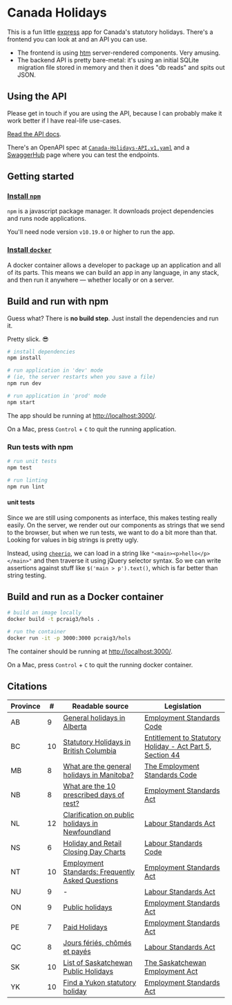 # Canada Holidays

This is a fun little [express](https://expressjs.com/) app for Canada's statutory holidays. There's a frontend you can look at and an API you can use.

- The frontend is using [htm](https://github.com/developit/htm) server-rendered components. Very amusing.
- The backend API is pretty bare-metal: it's using an initial SQLite migration file stored in memory and then it does "db reads" and spits out JSON.

## Using the API

Please get in touch if you are using the API, because I can probably make it work better if I have real-life use-cases.

[Read the API docs](https://github.com/pcraig3/hols/blob/master/API.md).

There's an OpenAPI spec at [`Canada-Holidays-API.v1.yaml`](https://github.com/pcraig3/hols/blob/master/reference/Canada-Holidays-API.v1.yaml) and a <a href="https://app.swaggerhub.com/apis/pcraig3/canada-holidays/" target="_blank">SwaggerHub</a> page where you can test the endpoints.

## Getting started

### [Install `npm`](https://www.npmjs.com/get-npm)

`npm` is a javascript package manager. It downloads project dependencies and runs node applications.

You'll need node version `v10.19.0` or higher to run the app.

### [Install `docker`](https://docs.docker.com/install/)

A docker container allows a developer to package up an application and all of its parts. This means we can build an app in any language, in any stack, and then run it anywhere — whether locally or on a server.

## Build and run with npm

Guess what? There is **no build step**. Just install the dependencies and run it.

Pretty slick. 😎

```bash
# install dependencies
npm install

# run application in 'dev' mode
# (ie, the server restarts when you save a file)
npm run dev

# run application in 'prod' mode
npm start
```

The app should be running at [http://localhost:3000/](http://localhost:3000/).

On a Mac, press `Control` + `C` to quit the running application.

### Run tests with npm

```bash
# run unit tests
npm test

# run linting
npm run lint
```

#### unit tests

Since we are still using components as interface, this makes testing really easily. On the server, we render out our components as strings that we send to the browser, but when we run tests, we want to do a bit more than that. Looking for values in big strings is pretty ugly.

Instead, using [`cheerio`](https://cheerio.js.org/), we can load in a string like `"<main><p>hello</p></main>"` and then traverse it using jQuery selector syntax. So we can write assertions against stuff like `$('main > p').text()`, which is far better than string testing.

## Build and run as a Docker container

```bash
# build an image locally
docker build -t pcraig3/hols .

# run the container
docker run -it -p 3000:3000 pcraig3/hols
```

The container should be running at [http://localhost:3000/](http://localhost:3000/).

On a Mac, press `Control` + `C` to quit the running docker container.

## Citations

| Province | #   | Readable source                                                                                                                                                                                         | Legislation                                                                                                                                                                                                           |
| -------- | --- | ------------------------------------------------------------------------------------------------------------------------------------------------------------------------------------------------------- | --------------------------------------------------------------------------------------------------------------------------------------------------------------------------------------------------------------------- |
| AB       | 9   | [General holidays in Alberta](https://www.alberta.ca/alberta-general-holidays.aspx#toc-1)                                                                                                               | [Employment Standards Code](https://www.canlii.org/en/ab/laws/stat/rsa-2000-c-e-9/latest/rsa-2000-c-e-9.html#sec25)                                                                                                   |
| BC       | 10  | [Statutory Holidays in British Columbia](https://www2.gov.bc.ca/gov/content/employment-business/employment-standards-advice/employment-standards/statutory-holidays#body)                               | [Entitlement to Statutory Holiday - Act Part 5, Section 44](https://www2.gov.bc.ca/gov/content/employment-business/employment-standards-advice/employment-standards/forms-resources/igm/esa-part-5-section-44#policy) |
| MB       | 8   | [What are the general holidays in Manitoba?](https://www.gov.mb.ca/labour/standards/doc,gen-holidays-after-april-30-07,factsheet.html#q12)                                                              | [The Employment Standards Code](https://web2.gov.mb.ca/laws/statutes/ccsm/e110e.php#21)                                                                                                                               |
| NB       | 8   | [What are the 10 prescribed days of rest?](https://www2.gnb.ca/content/gnb/en/departments/elg/local_government/content/governance/content/days_of_rest_act/faq.html#2)                                  | [Employment Standards Act](http://laws.gnb.ca/en/ShowPdf/cs/E-7.2.pdf)                                                                                                                                                |
| NL       | 12  | [Clarification on public holidays in Newfoundland](https://gist.github.com/pcraig3/81dff348ddf52777c9f918c3032531bd)                                                                                    | [Labour Standards Act](https://assembly.nl.ca/legislation/sr/statutes/l02.htm#14_)                                                                                                                                    |
| NS       | 6   | [Holiday and Retail Closing Day Charts](https://novascotia.ca/lae/employmentrights/holidaychart.asp)                                                                                                    | [Labour Standards Code](https://novascotia.ca/lae/employmentrights/holidaychart.asp)                                                                                                                                  |
| NT       | 10  | [Employment Standards: Frequently Asked Questions](https://www.ece.gov.nt.ca/en/services/employment-standards/frequently-asked-questions)                                                               | [Employment Standards Act](https://www.justice.gov.nt.ca/en/files/legislation/employment-standards/employment-standards.a.pdf)                                                                                        |
| NU       | 9   | -                                                                                                                                                                                                       | [Labour Standards Act](https://nu-lsco.ca/faq-s?tmpl=component&faqid=11)                                                                                                                                              |
| ON       | 9   | [Public holidays](https://www.ontario.ca/document/your-guide-employment-standards-act-0/public-holidays)                                                                                                | [Employment Standards Act](https://www.ontario.ca/laws/statute/00e41#BK0)                                                                                                                                             |
| PE       | 7   | [Paid Holidays](https://www.princeedwardisland.ca/en/information/economic-growth-tourism-and-culture/paid-holidays)                                                                                     | [Employment Standards Act](https://www.princeedwardisland.ca/sites/default/files/legislation/E-06-2-Employment%20Standards%20Act.pdf)                                                                                 |
| QC       | 8   | [Jours fériés, chômés et payés](https://www2.gouv.qc.ca/entreprises/portail/quebec/ressourcesh?lang=fr&g=ressourcesh&sg=personnel&t=o&e=2318829344:3908165687)                                          | [Labour Standards Act](https://www.cnt.gouv.qc.ca/en/leaves-and-absences/statutory-holidays/labour-standards/section-60/index.html)                                                                                   |
| SK       | 10  | [List of Saskatchewan Public Holidays](https://www.saskatchewan.ca/business/employment-standards/vacations-holidays-leaves-and-absences/public-statutory-holidays/list-of-saskatchewan-public-holidays) | [The Saskatchewan Employment Act](https://publications.saskatchewan.ca/#/products/70351)                                                                                                                              |
| YK       | 10  | [Find a Yukon statutory holiday](https://yukon.ca/en/doing-business/employer-responsibilities/find-yukon-statutory-holiday)                                                                             | [Employment Standards Act](http://www.gov.yk.ca/legislation/acts/emst_c.pdf)                                                                                                                                          |
